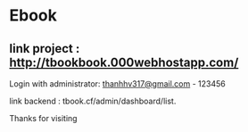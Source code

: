 # Ebook

## link project : http://tbookbook.000webhostapp.com/


Login with administrator: thanhhv317@gmail.com - 123456

link backend : tbook.cf/admin/dashboard/list.

Thanks for visiting
